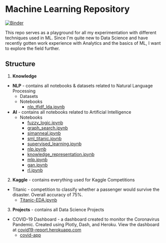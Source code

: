 # Machine Learning Repository
[![Binder](https://mybinder.org/badge_logo.svg)](https://mybinder.org/v2/gh/CoderHahs/ml-training/master)

This repo serves as a playground for all my experimentation with different techniques used in ML. Since I'm quite new to Data Science and have recently gotten work experience with Analytics and the basics of ML, I want to explore the field further.

## Structure

1. **Knowledge**
  - **NLP** - contains all notebooks & datasets related to Natural Language Processing
    - Datasets
    - Notebooks
      - [nlp_tfidf_lda.ipynb](Knowledge/NLP/Notebooks/nlp_tfidf_lda.ipynb)
  - **AI** - contains all notebooks related to Artificial Intelligence
    - Notebooks
      - [fuzzy_logic.ipynb](Knowledge/AI/Fuzzy%20Logic/fuzzy_logic.ipynb)
      - [graph_search.ipynb](Knowledge/AI/Graph%20Search/graph_search.ipynb)
      - [simanneal.ipynb](Knowledge/AI/Simulated%20Annealing/simanneal.ipynb)
      - [sml_titanic.ipynb](Knowledge/AI/SML-Titanic/sml_titanic.ipynb)
      - [supervised_learning.ipynb](Knowledge/AI/Supervised%20Learning/supervised_learning.ipynb)
      - [nlp.ipynb](Knowledge/AI/Natural%20Language%20Processing/nlp.ipynb)
      - [knowledge_representation.ipynb](Knowledge/AI/Knowledge%20Representation/knowledge_representation.ipynb)
      - [mlp.ipynb](Knowledge/AI/Multi-Layer%20Perceptron/mlp.ipynb)
      - [gan.ipynb](Knowledge/AI/GAN/gan.ipynb)
      - [rl.ipynb](Knowledge/AI/Reinforcement%20Learning/rl.ipynb)

2.  **Kaggle** - contains everything used for Kaggle Competitions
  - Titanic - competition to classify whether a passenger would survive the disaster. Overall accuracy of 75%.
      - [Titanic-EDA.ipynb](Kaggle/Titanic/Notebooks/Titanic-EDA.ipynb)
3. **Projects** - contains all Data Science Projects
  - COVID-19 Dashboard - a dashboard created to monitor the Coronavirus Pandemic. Created using Plotly, Dash, and Heroku. View the dashboard at [covid19-report.herokuapp.com](https://covid19-report.herokuapp.com)
    - [covid-app](Projects/covid-app-nogit)
